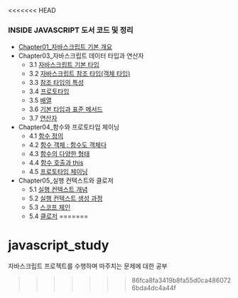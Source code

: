 <<<<<<< HEAD
### INSIDE JAVASCRIPT 도서 코드 및 정리
-   [Chapter01\_자바스크립트 기본 개요](https://yonghwankim-dev.tistory.com/160?category=962746)
-   Chapter03\_자바스크립트 데이터 타입과 연산자
    -   3.1 [자바스크립트 기본 타입](https://yonghwankim-dev.tistory.com/54?category=962746)
    -   3.2 [자바스크립트 참조 타입(객체 타입)](https://yonghwankim-dev.tistory.com/58?category=962746)
    -   3.3 [참조 타입의 특성](https://yonghwankim-dev.tistory.com/59?category=962746)
    -   3.4 [프로토타입](https://yonghwankim-dev.tistory.com/60?category=962746)
    -   3.5 [배열](https://yonghwankim-dev.tistory.com/61?category=962746)
    -   3.6 [기본 타입과 표준 메서드](https://yonghwankim-dev.tistory.com/62?category=962746)
    -   3.7 [연산자](https://yonghwankim-dev.tistory.com/63?category=962746)
-   Chapter04\_함수와 프로토타입 체이닝
    -   4.1 [함수 정의](https://yonghwankim-dev.tistory.com/65?category=962746)
    -   4.2 [함수 객체 : 함수도 객체다](https://yonghwankim-dev.tistory.com/66?category=962746)
    -   4.3 [함수의 다양한 형태](https://yonghwankim-dev.tistory.com/70?category=962746)
    -   4.4 [함수 호출과 this](https://yonghwankim-dev.tistory.com/158?category=962746)
    -   4.5 [프로토타입 체이닝](https://yonghwankim-dev.tistory.com/159?category=962746)
-   Chapter05\_실행 컨텍스트와 클로저
    -   5.1 [실행 컨텍스트 개념](https://yonghwankim-dev.tistory.com/161?category=962746)
    -   5.2 [실행 컨텍스트 생성 과정](https://yonghwankim-dev.tistory.com/162?category=962746)
    -   5.3 [스코프 체인](https://yonghwankim-dev.tistory.com/163?category=962746)
    -   5.4 [클로저](https://yonghwankim-dev.tistory.com/164?category=962746)
=======
# javascript_study
자바스크립트 프로젝트를 수행하며 마주치는 문제에 대한 공부
>>>>>>> 86fca8fa3419b8fa55d0ca4860726bda4dc4a44f

